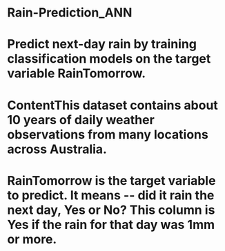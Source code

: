 # Rain-Prediction_ANN
# Predict next-day rain by training classification models on the target variable RainTomorrow.
# ContentThis dataset contains about 10 years of daily weather observations from many locations across Australia.
# RainTomorrow is the target variable to predict. It means -- did it rain the next day, Yes or No? This column is Yes if the rain for that day was 1mm or more.
